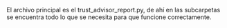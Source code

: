 El archivo principal es el trust_advisor_report.py, de ahí en las subcarpetas se encuentra todo lo que se necesita para que funcione correctamente.